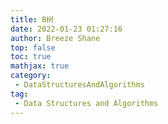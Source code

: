 ```yaml
---
title: B树
date: 2022-01-23 01:27:16
author: Breeze Shane
top: false
toc: true
mathjax: true
category:
 - DataStructuresAndAlgorithms
tag:
 - Data Structures and Algorithms
---
```

